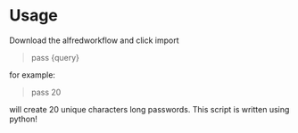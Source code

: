 # Usage

Download the alfredworkflow and click import

> pass {query}

for example:

> pass 20 <br>

will create 20 unique characters long passwords. This script is written using python!
